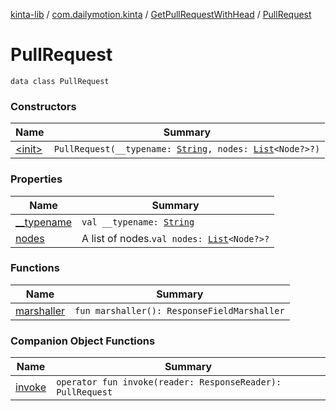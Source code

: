 [kinta-lib](../../../index.md) / [com.dailymotion.kinta](../../index.md) / [GetPullRequestWithHead](../index.md) / [PullRequest](./index.md)

# PullRequest

`data class PullRequest`

### Constructors

| Name | Summary |
|---|---|
| [&lt;init&gt;](-init-.md) | `PullRequest(__typename: `[`String`](https://kotlinlang.org/api/latest/jvm/stdlib/kotlin/-string/index.html)`, nodes: `[`List`](https://kotlinlang.org/api/latest/jvm/stdlib/kotlin.collections/-list/index.html)`<Node?>?)` |

### Properties

| Name | Summary |
|---|---|
| [__typename](__typename.md) | `val __typename: `[`String`](https://kotlinlang.org/api/latest/jvm/stdlib/kotlin/-string/index.html) |
| [nodes](nodes.md) | A list of nodes.`val nodes: `[`List`](https://kotlinlang.org/api/latest/jvm/stdlib/kotlin.collections/-list/index.html)`<Node?>?` |

### Functions

| Name | Summary |
|---|---|
| [marshaller](marshaller.md) | `fun marshaller(): ResponseFieldMarshaller` |

### Companion Object Functions

| Name | Summary |
|---|---|
| [invoke](invoke.md) | `operator fun invoke(reader: ResponseReader): PullRequest` |
